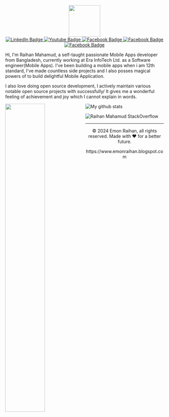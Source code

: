 <div id="header" align="center">
  <img src="https://1.bp.blogspot.com/-lBVZsV0Q68w/XZ9r_8pasEI/AAAAAAAAe-A/Y12PrSDspn85qT_QlLIIfdOLY9EfmlPUQCLcBGAsYHQ/s1600/DSC_0563.JPG" width="100"/>

  <div id="badges" >
  <a href="https://www.linkedin.com/in/emonraihanm/">
    <img src="https://img.shields.io/badge/LinkedIn-blue?style=for-the-badge&logo=linkedin&logoColor=white" alt="LinkedIn Badge"/>
  </a>
  <a href="https://youtube.com/EmonRaihanIT">
    <img src="https://img.shields.io/badge/YouTube-red?style=for-the-badge&logo=youtube&logoColor=white" alt="Youtube Badge"/>
  </a>
  <a href="https://facebook.com/emon.raihan">
    <img src="https://img.shields.io/badge/Facebook-blue?style=for-the-badge&logo=facebook&logoColor=white" alt="Facebook Badge"/>
  </a>
   <a href="https://www.instagram.com/emon.raihan">
    <img src="https://img.shields.io/badge/Instagram-blue?style=for-the-badge&logo=instagram&logoColor=white" alt="Facebook Badge"/>
  </a>
    <a href="https://mail.google.com/mail/?view=cm&fs=1&tf=1&to=emonrait@gmail.com" target="_blank"">
    <img src="https://img.shields.io/badge/Gmail-red?style=for-the-badge&logo=gmail&logoColor=white" alt="Facebook Badge"/>
  </a>
 
</div>
<img src="https://komarev.com/ghpvc/?username=emonrait&style=flat-square&color=blue" alt=""/>
</div>


Hi, I'm Raihan Mahamud, a self-taught passionate Mobile Apps developer from Bangladesh, currently working at Era InfoTech Ltd. as a Software engineer(Mobile Apps). I've been building a mobile apps when i am 12th standard, I've made countless side projects and I also posses magical powers of to build delightful Mobile Application.

I also love doing open source development, I actively maintain various notable open source projects with successfully/ It gives me a wonderful feeling of achievement and joy which I cannot explain in words.



<img align="left" width="50%" src="https://github-readme-stats.vercel.app/api/top-langs/?username=emonrait&layout=compact&theme=cobalt&hide_border=true" />


<img align="center" src="https://github-readme-streak-stats.herokuapp.com?user=emonrait&theme=vue-dark&hide_border=true&date_format=M%20j%5B%2C%20Y%5D" alt="My github stats" />

![Raihan Mahamud StackOverflow](https://github-readme-stackoverflow.vercel.app/?userID=12927452)

---
<p align="center"> © 2024 Emon Raihan, all rights reserved. Made with ❤️ for a better future. </p>
<p align="center">
https://www.emonraihan.blogspot.com
</p>



<!--
**emonrait/emonrait** is a ✨ _special_ ✨ repository because its `README.md` (this file) appears on your GitHub profile.
<img align="left" width="47%" src="https://github-readme-stats.vercel.app/api?username=emonrait&show_icons=true&theme=radical" />

Here are some ideas to get you started:

- 🔭 I’m currently working on ...
- 🌱 I’m currently learning ...
- 👯 I’m looking to collaborate on ...
- 🤔 I’m looking for help with ...
- 💬 Ask me about ...
- 📫 How to reach me: ...
- 😄 Pronouns: ...
- ⚡ Fun fact: ...
![Anurag's GitHub stats](https://github-readme-stats.vercel.app/api?username=emonrait&show_icons=true&theme=radical)

[![Top Langs](https://github-readme-stats.vercel.app/api/top-langs/?username=emonrait&layout=compact)](https://github.com/anuraghazra/github-readme-stats)

## Table of Contents

- [Installation](#installation)
- [Usage](#usage)
- [Features](#features)
- [Contributing](#contributing)
- [License](#license)
-->

